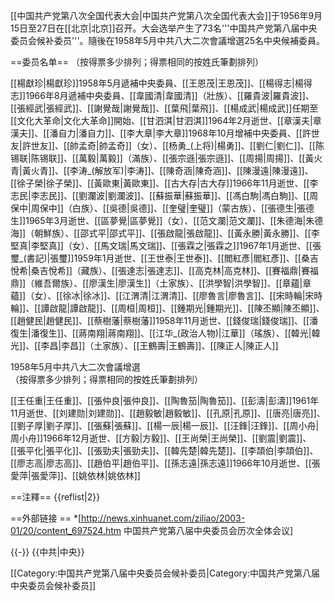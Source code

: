 [[中国共产党第八次全国代表大会|中国共产党第八次全国代表大会]]于1956年9月15日至27日在[[北京|北京]]召开。大会选举产生了73名'''中国共产党第八届中央委员会候补委员'''。隨後在1958年5月中共八大二次會議增選25名中央候補委員。

==委员名单==
（按得票多少排列；得票相同的按姓氏筆劃排列）

[[楊獻珍|楊獻珍]]<ref name="a">1958年5月遞補中央委員</ref>、[[王恩茂|王恩茂]]<ref name="a"></ref>、[[楊得志|楊得志]]<ref name="b">1966年8月遞補中央委員</ref>、[[韋國清|韋國清]]<ref name="b"></ref>（壯族）、[[羅貴波|羅貴波]]<ref name="b"></ref>、[[張經武|張經武]]<ref name="b"></ref>、[[謝覺哉|謝覺哉]]<ref name="b"></ref>、[[葉飛|葉飛]]<ref name="b"></ref>、[[楊成武|楊成武]]<ref name="文">任期至[[文化大革命|文化大革命]]開始</ref>、[[甘泗淇|甘泗淇]]<ref name="c">1964年2月逝世</ref>、[[章漢夫|章漢夫]]<ref name="文"></ref>、[[潘自力|潘自力]]<ref name="文"></ref>、[[李大章|李大章]]<ref name="d">1968年10月增補中央委員</ref>、[[許世友|許世友]]<ref name="d"></ref>、[[帥孟奇|帥孟奇]]<ref name="文"></ref>（女）、[[杨勇_(上将)|楊勇]]<ref name="文"></ref>、[[劉仁|劉仁]]<ref name="文"></ref>、[[陈锡联|陈锡联]]<ref name="d"></ref>、[[萬毅|萬毅]]<ref name="文"></ref>（滿族）、[[張宗遜|張宗遜]]<ref name="文"></ref>、[[周揚|周揚]]<ref name="文"></ref>、[[黃火青|黃火青]]<ref name="文"></ref>、[[李涛_(解放军)|李涛]]<ref name="文"></ref>、[[陳奇涵|陳奇涵]]、[[陳漫遠|陳漫遠]]<ref name="文"></ref>、[[徐子榮|徐子榮]]、[[黃歐東|黃歐東]]<ref name="文"></ref>、[[古大存|古大存]]<ref>1966年11月逝世</ref>、[[李志民|李志民]]<ref name="文"></ref>、[[劉瀾波|劉瀾波]]<ref name="文"></ref>、[[蘇振華|蘇振華]]<ref name="文"></ref>、[[馮白駒|馮白駒]]<ref name="文"></ref>、[[周保中|周保中]]<ref name="c"></ref>（白族）、[[吳德|吳德]]<ref name="d"></ref>、[[奎璧|奎璧]]<ref name="文"></ref>（蒙古族）、[[張德生|張德生]]<ref name="e">1965年3月逝世</ref>、[[區夢覺|區夢覺]]<ref name="文"></ref>（女）、[[范文瀾|范文瀾]]、[[朱德海|朱德海]]<ref name="文"></ref>（朝鮮族）、[[邵式平|邵式平]]<ref name="e"></ref>、[[張啟龍|張啟龍]]<ref name="文"></ref>、[[黃永勝|黃永勝]]<ref name="d"></ref>、[[李堅真|李堅真]]<ref name="文"></ref>（女）、[[馬文瑞|馬文瑞]]<ref name="文"></ref>、[[張霖之|張霖之]]<ref name="f">1967年1月逝世</ref>、[[張璽_(書記)|張璽]]<ref>1959年1月逝世</ref>、[[王世泰|王世泰]]<ref name="文"></ref>、[[閻紅彥|閻紅彥]]<ref name="f"></ref>、[[桑吉悅希|桑吉悅希]]（藏族）、[[張達志|張達志]]<ref name="d"></ref>、[[高克林|高克林]]<ref name="文"></ref>、[[賽福鼎|賽福鼎]]（維吾爾族）、[[廖漢生|廖漢生]]<ref name="文"></ref>（土家族）、[[洪學智|洪學智]]<ref name="文"></ref>、[[章蘊|章蘊]]<ref name="文"></ref>（女）、[[徐冰|徐冰]]<ref name="文"></ref>、[[江渭清|江渭清]]<ref name="文"></ref>、[[廖魯言|廖魯言]]<ref name="文"></ref>、[[宋時輪|宋時輪]]<ref name="文"></ref>、[[譚啟龍|譚啟龍]]、[[周桓|周桓]]<ref name="文"></ref>、[[鍾期光|鍾期光]]<ref name="文"></ref>、[[陳丕顯|陳丕顯]]<ref name="文"></ref>、[[趙健民|趙健民]]<ref name="文"></ref>、[[蔡樹藩|蔡樹藩]]<ref>1958年11月逝世</ref>、[[錢俊瑞|錢俊瑞]]<ref name="文"></ref>、[[潘復生|潘復生]]<ref name="d"></ref>、[[蔣南翔|蔣南翔]]<ref name="文"></ref>、[[江华_(政治人物)|江華]]<ref name="文"></ref>（瑤族）、[[韓光|韓光]]<ref name="文"></ref>、[[李昌|李昌]]<ref name="文"></ref>（土家族）、[[王鶴壽|王鶴壽]]<ref name="文"></ref>、[[陳正人|陳正人]]<ref name="文"></ref>

1958年5月中共八大二次會議增選<br>（按得票多少排列；得票相同的按姓氏筆劃排列）

[[王任重|王任重]]<ref name="文"></ref>、[[張仲良|張仲良]]<ref name="文"></ref>、[[陶魯笳|陶魯笳]]<ref name="文"></ref>、[[彭濤|彭濤]]<ref>1961年11月逝世</ref>、[[刘建勋|刘建勋]]<ref name="d"></ref>、[[趙毅敏|趙毅敏]]<ref name="文"></ref>、[[孔原|孔原]]<ref name="文"></ref>、[[唐亮|唐亮]]、[[劉子厚|劉子厚]]<ref name="d"></ref>、[[張蘇|張蘇]]<ref name="文"></ref>、[[楊一辰|楊一辰]]<ref name="文"></ref>、[[汪鋒|汪鋒]]<ref name="文"></ref>、[[周小舟|周小舟]]<ref>1966年12月逝世</ref>、[[方毅|方毅]]<ref name="文"></ref>、[[王尚榮|王尚榮]]<ref name="文"></ref>、[[劉震|劉震]]<ref name="文"></ref>、[[張平化|張平化]]<ref name="文"></ref>、[[張勁夫|張勁夫]]<ref name="文"></ref>、[[韓先楚|韓先楚]]<ref name="d"></ref>、[[李頡伯|李頡伯]]<ref name="文"></ref>、[[廖志高|廖志高]]<ref name="文"></ref>、[[趙伯平|趙伯平]]<ref name="文"></ref>、[[孫志遠|孫志遠]]<ref>1966年10月逝世</ref>、[[張愛萍|張愛萍]]<ref name="文"></ref>、[[姚依林|姚依林]]<ref name="文"></ref>

==注釋==
{{reflist|2}}

==外部链接 ==
*[http://news.xinhuanet.com/ziliao/2003-01/20/content_697524.htm 中国共产党第八届中央委员会历次全体会议]

{{-}}
{{中共|中央}}

[[Category:中国共产党第八届中央委员会候补委员|Category:中国共产党第八届中央委员会候补委员]]